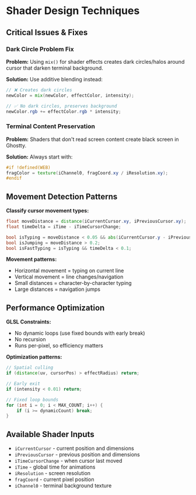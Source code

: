 # Shader Design Techniques

## Critical Issues & Fixes

### Dark Circle Problem Fix
**Problem:** Using `mix()` for shader effects creates dark circles/halos around cursor that darken terminal background.

**Solution:** Use additive blending instead:
```glsl
// ❌ Creates dark circles
newColor = mix(newColor, effectColor, intensity);

// ✅ No dark circles, preserves background  
newColor.rgb += effectColor.rgb * intensity;
```

### Terminal Content Preservation
**Problem:** Shaders that don't read screen content create black screen in Ghostty.

**Solution:** Always start with:
```glsl
#if !defined(WEB)
fragColor = texture(iChannel0, fragCoord.xy / iResolution.xy);
#endif
```

## Movement Detection Patterns

**Classify cursor movement types:**
```glsl
float moveDistance = distance(iCurrentCursor.xy, iPreviousCursor.xy);
float timeDelta = iTime - iTimeCursorChange;

bool isTyping = moveDistance < 0.05 && abs(iCurrentCursor.y - iPreviousCursor.y) < 0.01;
bool isJumping = moveDistance > 0.2;
bool isFastTyping = isTyping && timeDelta < 0.1;
```

**Movement patterns:**
- Horizontal movement = typing on current line
- Vertical movement = line changes/navigation
- Small distances = character-by-character typing
- Large distances = navigation jumps

## Performance Optimization

**GLSL Constraints:**
- No dynamic loops (use fixed bounds with early break)
- No recursion
- Runs per-pixel, so efficiency matters

**Optimization patterns:**
```glsl
// Spatial culling
if (distance(uv, cursorPos) > effectRadius) return;

// Early exit
if (intensity < 0.01) return;

// Fixed loop bounds
for (int i = 0; i < MAX_COUNT; i++) {
    if (i >= dynamicCount) break;
}
```

## Available Shader Inputs

- `iCurrentCursor` - current position and dimensions
- `iPreviousCursor` - previous position and dimensions  
- `iTimeCursorChange` - when cursor last moved
- `iTime` - global time for animations
- `iResolution` - screen resolution
- `fragCoord` - current pixel position
- `iChannel0` - terminal background texture